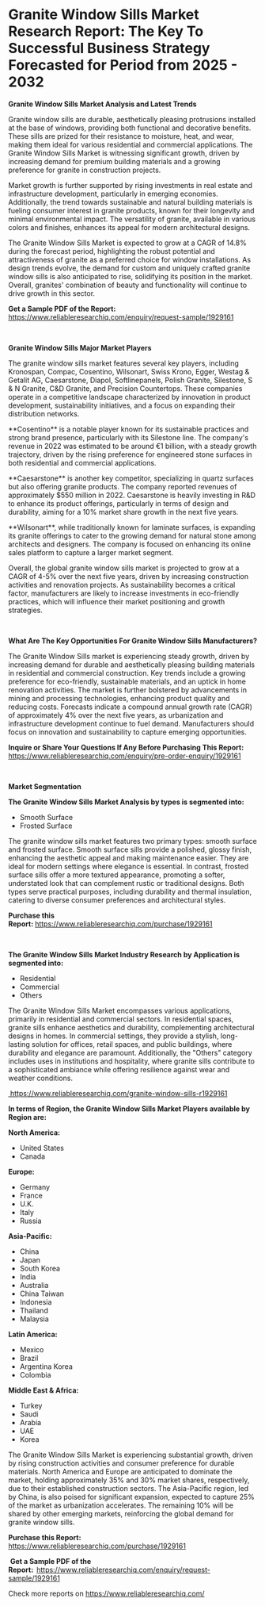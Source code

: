 <p><h1>Granite Window Sills Market Research Report: The Key To Successful Business Strategy Forecasted for Period from 2025 - 2032</h1></p><p><strong>Granite Window Sills Market Analysis and Latest Trends</strong></p>
<p><p>Granite window sills are durable, aesthetically pleasing protrusions installed at the base of windows, providing both functional and decorative benefits. These sills are prized for their resistance to moisture, heat, and wear, making them ideal for various residential and commercial applications. The Granite Window Sills Market is witnessing significant growth, driven by increasing demand for premium building materials and a growing preference for granite in construction projects.</p><p>Market growth is further supported by rising investments in real estate and infrastructure development, particularly in emerging economies. Additionally, the trend towards sustainable and natural building materials is fueling consumer interest in granite products, known for their longevity and minimal environmental impact. The versatility of granite, available in various colors and finishes, enhances its appeal for modern architectural designs.</p><p>The Granite Window Sills Market is expected to grow at a CAGR of 14.8% during the forecast period, highlighting the robust potential and attractiveness of granite as a preferred choice for window installations. As design trends evolve, the demand for custom and uniquely crafted granite window sills is also anticipated to rise, solidifying its position in the market. Overall, granites' combination of beauty and functionality will continue to drive growth in this sector.</p></p>
<p><strong>Get a Sample PDF of the Report:&nbsp;</strong> <a href="https://www.reliableresearchiq.com/enquiry/request-sample/1929161?utm_campaign=1082&utm_medium=2&utm_source=Github&utm_content=ia&utm_term=16012025&utm_id=granite-window-sills">https://www.reliableresearchiq.com/enquiry/request-sample/1929161</a></p>
<p>&nbsp;</p>
<p><strong>Granite Window Sills Major Market Players</strong></p>
<p><p>The granite window sills market features several key players, including Kronospan, Compac, Cosentino, Wilsonart, Swiss Krono, Egger, Westag & Getalit AG, Caesarstone, Diapol, Softlinepanels, Polish Granite, Silestone, S & N Granite, C&D Granite, and Precision Countertops. These companies operate in a competitive landscape characterized by innovation in product development, sustainability initiatives, and a focus on expanding their distribution networks.</p><p>**Cosentino** is a notable player known for its sustainable practices and strong brand presence, particularly with its Silestone line. The company's revenue in 2022 was estimated to be around €1 billion, with a steady growth trajectory, driven by the rising preference for engineered stone surfaces in both residential and commercial applications.</p><p>**Caesarstone** is another key competitor, specializing in quartz surfaces but also offering granite products. The company reported revenues of approximately $550 million in 2022. Caesarstone is heavily investing in R&D to enhance its product offerings, particularly in terms of design and durability, aiming for a 10% market share growth in the next five years.</p><p>**Wilsonart**, while traditionally known for laminate surfaces, is expanding its granite offerings to cater to the growing demand for natural stone among architects and designers. The company is focused on enhancing its online sales platform to capture a larger market segment.</p><p>Overall, the global granite window sills market is projected to grow at a CAGR of 4-5% over the next five years, driven by increasing construction activities and renovation projects. As sustainability becomes a critical factor, manufacturers are likely to increase investments in eco-friendly practices, which will influence their market positioning and growth strategies.</p></p>
<p>&nbsp;</p>
<p><strong>What Are The Key Opportunities For Granite Window Sills Manufacturers?</strong></p>
<p><p>The Granite Window Sills market is experiencing steady growth, driven by increasing demand for durable and aesthetically pleasing building materials in residential and commercial construction. Key trends include a growing preference for eco-friendly, sustainable materials, and an uptick in home renovation activities. The market is further bolstered by advancements in mining and processing technologies, enhancing product quality and reducing costs. Forecasts indicate a compound annual growth rate (CAGR) of approximately 4% over the next five years, as urbanization and infrastructure development continue to fuel demand. Manufacturers should focus on innovation and sustainability to capture emerging opportunities.</p></p>
<p><strong>Inquire or Share Your Questions If Any Before Purchasing This Report:</strong> <a href="https://www.reliableresearchiq.com/enquiry/pre-order-enquiry/1929161?utm_campaign=1082&utm_medium=2&utm_source=Github&utm_content=ia&utm_term=16012025&utm_id=granite-window-sills">https://www.reliableresearchiq.com/enquiry/pre-order-enquiry/1929161</a></p>
<p>&nbsp;</p>
<p><strong>Market Segmentation</strong></p>
<p><strong>The Granite Window Sills Market Analysis by types is segmented into:</strong></p>
<p><ul><li>Smooth Surface</li><li>Frosted Surface</li></ul></p>
<p><p>The granite window sills market features two primary types: smooth surface and frosted surface. Smooth surface sills provide a polished, glossy finish, enhancing the aesthetic appeal and making maintenance easier. They are ideal for modern settings where elegance is essential. In contrast, frosted surface sills offer a more textured appearance, promoting a softer, understated look that can complement rustic or traditional designs. Both types serve practical purposes, including durability and thermal insulation, catering to diverse consumer preferences and architectural styles.</p></p>
<p><strong>Purchase this Report:&nbsp;</strong><a href="https://www.reliableresearchiq.com/purchase/1929161?utm_campaign=1082&utm_medium=2&utm_source=Github&utm_content=ia&utm_term=16012025&utm_id=granite-window-sills">https://www.reliableresearchiq.com/purchase/1929161</a></p>
<p>&nbsp;</p>
<p><strong>The Granite Window Sills Market Industry Research by Application is segmented into:</strong></p>
<p><ul><li>Residential</li><li>Commercial</li><li>Others</li></ul></p>
<p><p>The Granite Window Sills Market encompasses various applications, primarily in residential and commercial sectors. In residential spaces, granite sills enhance aesthetics and durability, complementing architectural designs in homes. In commercial settings, they provide a stylish, long-lasting solution for offices, retail spaces, and public buildings, where durability and elegance are paramount. Additionally, the "Others" category includes uses in institutions and hospitality, where granite sills contribute to a sophisticated ambiance while offering resilience against wear and weather conditions.</p></p>
<p><a href="https://www.reliableresearchiq.com/granite-window-sills-r1929161?utm_campaign=1082&utm_medium=2&utm_source=Github&utm_content=ia&utm_term=16012025&utm_id=granite-window-sills">&nbsp;https://www.reliableresearchiq.com/granite-window-sills-r1929161</a></p>
<p><strong>In terms of Region, the Granite Window Sills Market Players available by Region are:</strong></p>
<p>
    <p> <strong> North America: </strong>
        <ul>
            <li>United States</li>
            <li>Canada</li>
        </ul>
        </p> 
    <p> <strong> Europe: </strong>
        <ul>
            <li>Germany</li>
            <li>France</li>
            <li>U.K.</li>
            <li>Italy</li>
            <li>Russia</li>
        </ul>
        </p> 
    <p> <strong> Asia-Pacific: </strong>
        <ul>
            <li>China</li>
            <li>Japan</li>
            <li>South Korea</li>
            <li>India</li>
            <li>Australia</li>
            <li>China Taiwan</li>
            <li>Indonesia</li>
            <li>Thailand</li>
            <li>Malaysia</li>
        </ul>
        </p> 
    <p> <strong> Latin America: </strong>
        <ul>
            <li>Mexico</li>
            <li>Brazil</li>
            <li>Argentina Korea</li>
            <li>Colombia</li>
        </ul>
        </p> 
    <p> <strong> Middle East & Africa: </strong>
        <ul>
            <li>Turkey</li>
            <li>Saudi</li>
            <li>Arabia</li>
            <li>UAE</li>
            <li>Korea</li>
        </ul>
    </p>
    </p>
<p><p>The Granite Window Sills Market is experiencing substantial growth, driven by rising construction activities and consumer preference for durable materials. North America and Europe are anticipated to dominate the market, holding approximately 35% and 30% market shares, respectively, due to their established construction sectors. The Asia-Pacific region, led by China, is also poised for significant expansion, expected to capture 25% of the market as urbanization accelerates. The remaining 10% will be shared by other emerging markets, reinforcing the global demand for granite window sills.</p></p>
<p><strong>Purchase this Report: </strong><a href="https://www.reliableresearchiq.com/purchase/1929161?utm_campaign=1082&utm_medium=2&utm_source=Github&utm_content=ia&utm_term=16012025&utm_id=granite-window-sills">https://www.reliableresearchiq.com/purchase/1929161</a></p>
<p>&nbsp;<strong>Get a Sample PDF of the Report:&nbsp;&nbsp;</strong><a href="https://www.reliableresearchiq.com/enquiry/request-sample/1929161?utm_campaign=1082&utm_medium=2&utm_source=Github&utm_content=ia&utm_term=16012025&utm_id=granite-window-sills">https://www.reliableresearchiq.com/enquiry/request-sample/1929161</a></p>
<p><strong></strong></p>
<p>Check more reports on <a href="https://www.reliableresearchiq.com/?utm_campaign=1082&utm_medium=2&utm_source=Github&utm_content=ia&utm_term=16012025&utm_id=granite-window-sills">https://www.reliableresearchiq.com/</a></p>